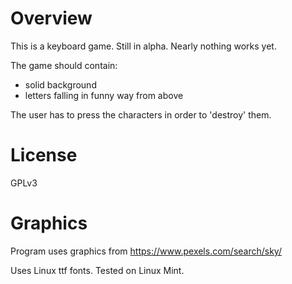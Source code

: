 # Overview
This is a keyboard game. Still in alpha. Nearly nothing works yet.

The game should contain:
 - solid background
 - letters falling in funny way from above

The user has to press the characters in order to 'destroy' them.

# License
GPLv3

# Graphics
Program uses graphics from 
https://www.pexels.com/search/sky/

Uses Linux ttf fonts. Tested on Linux Mint.
